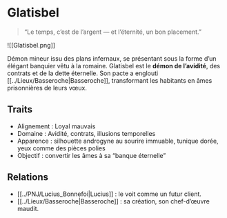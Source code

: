# Glatisbel

> “Le temps, c’est de l’argent — et l’éternité, un bon placement.”

![[Glatisbel.png]]

Démon mineur issu des plans infernaux, se présentant sous la forme d’un élégant banquier vêtu à la romaine. Glatisbel est le **démon de l’avidité**, des contrats et de la dette éternelle. Son pacte a englouti [[../Lieux/Basseroche|Basseroche]], transformant les habitants en âmes prisonnières de leurs vœux.

## Traits
- Alignement : Loyal mauvais  
- Domaine : Avidité, contrats, illusions temporelles  
- Apparence : silhouette androgyne au sourire immuable, tunique dorée, yeux comme des pièces polies  
- Objectif : convertir les âmes à sa “banque éternelle”

## Relations
- [[../PNJ/Lucius_Bonnefoi|Lucius]] : le voit comme un futur client.  
- [[../Lieux/Basseroche|Basseroche]] : sa création, son chef-d’œuvre maudit.
